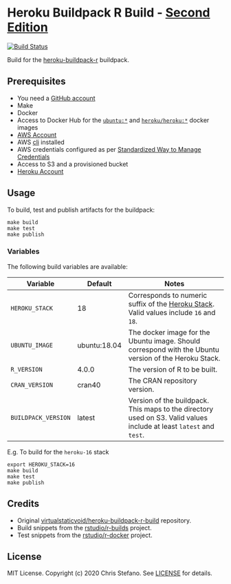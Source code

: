 # Heroku Buildpack R Build - [Second Edition][build2]

[![Build Status][travis_build_img]][travis_build]

Build for the [heroku-buildpack-r][buildpack] buildpack.

## Prerequisites

* You need a [GitHub account][signup]
* Make
* Docker
* Access to Docker Hub for the [`ubuntu:*`][dhubuntu] and [`heroku/heroku:*`][dhheroku] docker images
* [AWS Account][aws]
* AWS [cli][awscli] installed
* AWS credentials configured as per [Standardized Way to Manage Credentials][awscreds]
* Access to S3 and a provisioned bucket
* [Heroku Account][heroku]

## Usage

To build, test and publish artifacts for the buildpack:

```
make build
make test
make publish
```

### Variables

The following build variables are available:

| Variable             | Default      | Notes   |
|----------------------|--------------|---------|
| `HEROKU_STACK`       | 18           | Corresponds to numeric suffix of the [Heroku Stack][heroku_stack]. Valid values include `16` and `18`. |
| `UBUNTU_IMAGE`       | ubuntu:18.04 | The docker image for the Ubuntu image. Should correspond with the Ubuntu version of the Heroku Stack. |
| `R_VERSION`          | 4.0.0        | The version of R to be built. |
| `CRAN_VERSION`       | cran40       | The CRAN repository version. |
| `BUILDPACK_VERSION`  | latest       | Version of the buildpack. This maps to the directory used on S3. Valid values include at least `latest` and `test`. |

E.g. To build for the `heroku-16` stack

```
export HEROKU_STACK=16
make build
make test
make publish
```

## Credits

* Original [virtualstaticvoid/heroku-buildpack-r-build][build1] repository.
* Build snippets from the [rstudio/r-builds][rbuilds] project.
* Test snippets from the [rstudio/r-docker][rdocker] project.

## License

MIT License. Copyright (c) 2020 Chris Stefano. See [LICENSE](LICENSE) for details.

[aws]: https://portal.aws.amazon.com/billing/signup#/start
[awscli]: https://aws.amazon.com/cli/
[awscreds]: https://aws.amazon.com/blogs/security/a-new-and-standardized-way-to-manage-credentials-in-the-aws-sdks
[build1]: https://github.com/virtualstaticvoid/heroku-buildpack-r-build
[build2]: https://github.com/virtualstaticvoid/heroku-buildpack-r-build2
[buildpack]: https://github.com/virtualstaticvoid/heroku-buildpack-r
[dhheroku]: https://hub.docker.com/r/heroku/heroku/tags
[dhubuntu]: https://hub.docker.com/_/ubuntu
[heroku]: https://signup.heroku.com
[heroku_stack]: https://devcenter.heroku.com/articles/stack
[rbuilds]: https://github.com/rstudio/r-builds
[rdocker]: https://github.com/rstudio/r-docker
[signup]: https://github.com/signup/free
[travis_build]: https://travis-ci.org/virtualstaticvoid/heroku-buildpack-r-build2
[travis_build_img]: https://travis-ci.org/virtualstaticvoid/heroku-buildpack-r-build2.svg?branch=master
